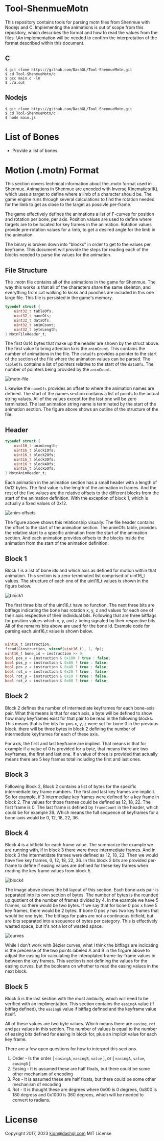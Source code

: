 # Tool-ShenmueMotn

This repository contains tools for parsing motn files from Shenmue with Nodejs and C.
Implementing the animations is out of scope from this repository, which describes 
the format and how to read the values from the files. \An implementation will be needed to confirm the interpretation of the format
described within this document. 

## C

```
$ git clone https://github.com/DashGL/Tool-ShenmueMotn.git
$ cd Tool-ShenmueMotn/c
$ gcc main.c -lm
$ ./a.out
```

## Nodejs

```
$ git clone https://github.com/DashGL/Tool-ShenmueMotn.git
$ cd Tool-ShenmueMotn/c
$ node main.js
```

# List of Bones

- Provide a list of bones

# Motion (.motn) Format

This section covers technical information about the .motn format used in Shenmue.
Animations in Shenmue are encoded with Inverse Kinematics(IK), which uses a target to 
define where a limb of a character should be. The game engine runs through several
calculations to find the rotation needed for the limb to get as close to the target
as possivle per-frame.

The game effectively defines the animations a list of F-curves for position
and rotation per bone, per axis. Position values are used to define where targets
are to be located for key frames in the animation. Rotation values provide
pre-rotation values for a limb, to get a desired angle for the limb in the
animation.

The binary is broken down into "blocks" in order to get to the values per keyframe.
This document will provide the steps for reading each of the blocks needed
to parse the values for the animation. 

## File Structure

The .motn file contains all of the animations in the game for Shenmue. The way
this works is that all of the characters share the same skeleton, and everything 
from cat walking to kicks and punches are included in this one large file. This
file is persisted in the game's memory.

```c
typedef struct {
	uint32_t tableOfs;
	uint32_t nameOfs;
	uint32_t dataOfs;
	uint32_t animCount;
	uint32_t byteLength;
} MotnFileHeader_t;
```

The first 0x14 bytes that make up the header are shown by the struct above. The first value to bring attention to is the `animCount`. This contains the number of animations in the file. The `dataOfs` provides a pointer to the start of the section of the file where the animation values can be parsed. The `tableOfs` contains a list of pointers relative to the start of the `dataOfs`. The number of pointers being provided by the `animCount`. 

![motn-file](https://user-images.githubusercontent.com/25621780/230980203-b36b5789-9537-4692-8167-55138042d41f.png)

Likewise the `nameOfs` provides an offset to where the animation names are defined. The start of the names section contains a list of points to the actual string values. All of the values except for the last one will be zero terminated. The last animation string name is terminated by the start of the animation section. The figure above shows an outline of the structure of the file.

## Header

```c
typedef struct {
	uint16_t animLength;
	uint16_t block1Ofs;
	uint16_t block2Ofs;
	uint16_t block3Ofs;
	uint16_t block4Ofs;
	uint16_t block5Ofs;
} MotnAnimHeader_t;
```

Each animation in the animation section has a small header with a length of 0x12 bytes. The first value is the length of the animation in frames. And the rest of the five values are the relative offsets to the different blocks from the start of the animation definition. With the exception of block 1, which is actually a fixed values of 0x12. 

![anim-offsets](https://user-images.githubusercontent.com/25621780/230983693-b034a5ac-b6b6-4f60-9304-6a5635260d3b.png)

The figure above shows this relationship visually. The file header contains the offset to the start of the animation section. The animOfs table, provides the relative start to a specific animation from the start of the animation section. And each animation provides offsets to the blocks inside the animation from the start of the animation definition. 

## Block 1

Block 1 is a list of bone ids and which axis as defined for motion within that animation. This section is a zero-terminated list comprised of uint16_t values. The structure of each one of the uint16_t values is shown in the figure below.

![block1](https://user-images.githubusercontent.com/25621780/231078514-4d2c5d0c-6a14-4d46-b870-86d33e7eb0dd.png)

The first three bits of the uint16_t have no function. The next three bits are bitflags indicating the bone has rotation x, y, z and values for each one of their axis respective of their individual bits. Following that are three bitflags for position values which x, y, and z being signaled by their respective bits. All of the remains bits above are used for the bone id. Example code for parsing each uint16_t value is shown below.

```c

uint16_t instruction;
fread(&instruction, sizeof(uint16_t), 1, fp);
uint16_t bone_id = instruction >> 9;
bool pos_x = instruction & 0x100 ? true : false;
bool pos_y = instruction & 0x80 ? true : false;
bool pos_z = instruction & 0x40 ? true : false;
bool rot_x = instruction & 0x20 ? true : false;
bool rot_y = instruction & 0x10 ? true : false;
bool rot_z = instruction & 0x08 ? true : false;
```

## Block 2

Block 2 defines the number of intermediate keyframes for each bone-axis pair. What this means is that for each axis, a byte will be defined to show how many keyframes exist for that pair to be read in the following blocks. This means that is the bits for pos x, y, z were set for bone 0 in the previous block. there will be three bytes in block 2 defining the number of intermediate keyframes for each of these axis. 

For axis, the first and last keyframe are implied. That means is that for example if a value of 0 is provided for a byte, that means there are two keyframes, the first and last one. If a value of three is provided that actually means there are 5 key frames total including the first and last ones. 

## Block 3

Following Block 2, Block 2 contains a list of bytes for the specific intermediate key frame numbers. The first and last key frames are implicit. So for example, if 3 intermediate key frames were defined for a key frame in block 2. The values for those frames could be defined as 12, 18, 22. The first frame is 0. The last frame is defined by `frameCount` in the header, which could be for example 36. Which means the full sequence of keyframes for a bone-axis would be 0, 12, 18, 22, 36. 

## Block 4

Block 4 is a bitfield for each frame value. The summarize the example we are running with, if in block 3 there were three intermediate frames. And in block 3 the intermetidate frames were defined as 12, 18, 22. Then we would have five key frames, 0, 12, 18, 22, 36. In this block 2 bits are provided per-frame to define if easing values are defined for these key frames when reading the key frame values from block 5. 

![block4](https://user-images.githubusercontent.com/25621780/231153691-d6305e56-4742-4b1f-b1c2-a968c1a806d2.png)

The image above shows the bit layout of this section. Each bone-axis pair is separated into its own section of bytes. The number of bytes is the rounded up quotient of the number of frames divided by 4. In the example we have 5 frames, so there would be two bytes. If we say that for bone 0 pos x have 5 key frames, there would be 2 bytes. If bone 0 pos y has two key frames that would be one byte. The bitflags for pairs are not a continuous bitfield, but are bits separated into a sequence of bytes per category. This is effectively wasted space, but it's not a lot of wasted space. 

![curves](https://user-images.githubusercontent.com/25621780/231160756-c920633a-a4bd-4e36-8a2f-804807b97d37.png)

While I don't work with Bézier curves, what I think the bitflags are indicating is the precense of the two points labeled A and B in the firgure above to adjust the easing for calculating the interoplated frame-by-frame values in between the key frames. This section is not defining the values for the easing curves, but the booleans on whether to read the easing values in the next block. 

## Block 5

Block 5 is the last section with the most ambiuity, which will need to be verified with an implimentation. This section contains the `easingA` value (if bitflag defined), the `easingB` value if bitflag defined and the keyframe value itself. 

All of these values are two byte values. Which means there are `easing`, `rot` and `pos` values in this section. The number of values is equal to the number of easing bits defined for easing in block for, plus an implicit value for each key frame. 

There are a few open questions for how to interpret this sections. 
1. Order - Is the order [ `easingA`, `easingB`, `value` ], or [ `easingA`, `value`, `easingB` ]
2. Easing - It is assumed these are half floats, but there could be some other mechanism of encoding
3. Pos - It is assumed these are half floats, but there could be some other mechanism of encoding
4. Rot - It is thought these are degrees where 0x00 is 0 degrees, 0x800 is 180 degress and 0x1000 is 360 degrees, which will be needed to convert to radians. 

# License

Copyright 2017, 2023 kion@dashgl.com MIT License
